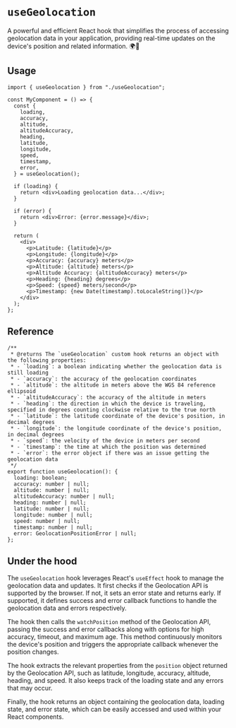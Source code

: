 # `useGeolocation`

A powerful and efficient React hook that simplifies the process of accessing geolocation data in your application, providing real-time updates on the device's position and related information. 🌍📍

## Usage

```tsx
import { useGeolocation } from "./useGeolocation";

const MyComponent = () => {
  const {
    loading,
    accuracy,
    altitude,
    altitudeAccuracy,
    heading,
    latitude,
    longitude,
    speed,
    timestamp,
    error,
  } = useGeolocation();

  if (loading) {
    return <div>Loading geolocation data...</div>;
  }

  if (error) {
    return <div>Error: {error.message}</div>;
  }

  return (
    <div>
      <p>Latitude: {latitude}</p>
      <p>Longitude: {longitude}</p>
      <p>Accuracy: {accuracy} meters</p>
      <p>Altitude: {altitude} meters</p>
      <p>Altitude Accuracy: {altitudeAccuracy} meters</p>
      <p>Heading: {heading} degrees</p>
      <p>Speed: {speed} meters/second</p>
      <p>Timestamp: {new Date(timestamp).toLocaleString()}</p>
    </div>
  );
};
```

## Reference

```tsx
/**
 * @returns The `useGeolocation` custom hook returns an object with the following properties:
 * - `loading`: a boolean indicating whether the geolocation data is still loading
 * - `accuracy`: the accuracy of the geolocation coordinates
 * - `altitude`: the altitude in meters above the WGS 84 reference ellipsoid
 * - `altitudeAccuracy`: the accuracy of the altitude in meters
 * - `heading`: the direction in which the device is traveling, specified in degrees counting clockwise relative to the true north
 * - `latitude`: the latitude coordinate of the device's position, in decimal degrees
 * - `longitude`: the longitude coordinate of the device's position, in decimal degrees
 * - `speed`: the velocity of the device in meters per second
 * - `timestamp`: the time at which the position was determined
 * - `error`: the error object if there was an issue getting the geolocation data
 */
export function useGeolocation(): {
  loading: boolean;
  accuracy: number | null;
  altitude: number | null;
  altitudeAccuracy: number | null;
  heading: number | null;
  latitude: number | null;
  longitude: number | null;
  speed: number | null;
  timestamp: number | null;
  error: GeolocationPositionError | null;
};
```

## Under the hood

The `useGeolocation` hook leverages React's `useEffect` hook to manage the geolocation data and updates. It first checks if the Geolocation API is supported by the browser. If not, it sets an error state and returns early. If supported, it defines success and error callback functions to handle the geolocation data and errors respectively.

The hook then calls the `watchPosition` method of the Geolocation API, passing the success and error callbacks along with options for high accuracy, timeout, and maximum age. This method continuously monitors the device's position and triggers the appropriate callback whenever the position changes.

The hook extracts the relevant properties from the `position` object returned by the Geolocation API, such as latitude, longitude, accuracy, altitude, heading, and speed. It also keeps track of the loading state and any errors that may occur.

Finally, the hook returns an object containing the geolocation data, loading state, and error state, which can be easily accessed and used within your React components.
